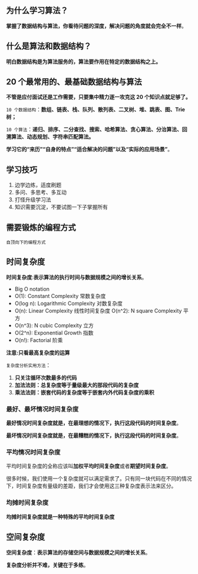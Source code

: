 ## 为什么学习算法？

**掌握了数据结构与算法，你看待问题的深度，解决问题的角度就会完全不一样**。

## 什么是算法和数据结构？

**明白数据结构是为算法服务的，算法要作用在特定的数据结构之上。**

## **20 个最常用的、最基础**数据结构与算法

**不管是应付面试还是工作需要，只要集中精力逐一攻克这 20 个知识点就足够了。**

`10 个数据结构`：**数组、链表、栈、队列、散列表、二叉树、堆、跳表、图、Trie 树；**

`10 个算法`：**递归、排序、二分查找、搜索、哈希算法、贪心算法、分治算法、回溯算法、动态规划、字符串匹配算法。**

**学习它的“来历”“自身的特点”“适合解决的问题”以及“实际的应用场景”**。

## 学习技巧
1. 边学边练，适度刷题
2. 多问、多思考、多互动
3. 打怪升级学习法
4. 知识需要沉淀，不要试图一下子掌握所有

## 需要锻炼的编程方式

 `自顶向下的编程方式`

## 时间复杂度

**时间复杂度**:**表示算法的执行时间与数据规模之间的增长关系**。

* Big O notation
* O(1): Constant Complexity 常数复杂度
* O(log n): Logarithmic Complexity 对数复杂度 
* O(n): Linear Complexity 线性时间复杂度 O(n^2): N square Complexity 平方
* O(n^3): N cubic Complexity 立方
* O(2^n): Exponential Growth 指数
* O(n!): Factorial 阶乘

**注意:只看最高复杂度的运算**

`复杂度分析实用方法`：

1. **只关注循环次数最多的代码**
2. **加法法则：总复杂度等于量级最大的那段代码的复杂度**
3. **乘法法则：嵌套代码的复杂度等于嵌套内外代码复杂度的乘积**

### 最好、最坏情况时间复杂度

**最好情况时间复杂度就是，在最理想的情况下，执行这段代码的时间复杂度**。

**最坏情况时间复杂度就是，在最糟糕的情况下，执行这段代码的时间复杂度**。

### 平均情况时间复杂度

平均时间复杂度的全称应该叫**加权平均时间复杂度**或者**期望时间复杂度**。

很多时候，我们使用一个复杂度就可以满足需求了。只有同一块代码在不同的情况下，时间复杂度有量级的差距，我们才会使用这三种复杂度表示法来区分。

### 均摊时间复杂度

**均摊时间复杂度就是一种特殊的平均时间复杂度**

## 空间复杂度

**空间复杂度**：**表示算法的存储空间与数据规模之间的增长关系**。

**复杂度分析并不难，关键在于多练**。

